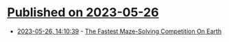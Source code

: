 # [Published on 2023-05-26](index.md)

* [2023-05-26, 14:10:39](https://lobste.rs/s/gcr1o9/fastest_maze_solving_competition_on) - [The Fastest Maze-Solving Competition On Earth](https://www.youtube.com/watch?v=ZMQbHMgK2rw)
